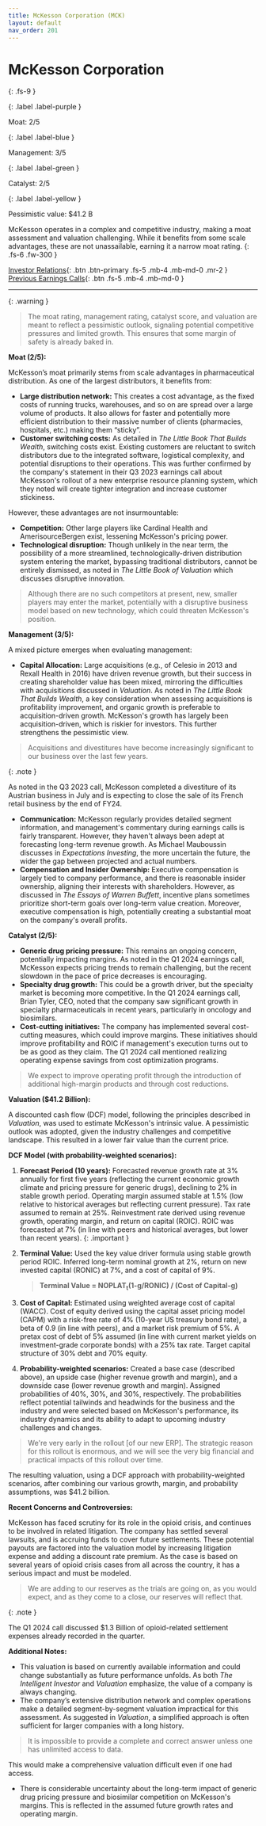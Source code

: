 ```yaml
---
title: McKesson Corporation (MCK)
layout: default
nav_order: 201
---
```


# McKesson Corporation
{: .fs-9 }

{: .label .label-purple }

Moat: 2/5

{: .label .label-blue }

Management: 3/5

{: .label .label-green }

Catalyst: 2/5

{: .label .label-yellow }

Pessimistic value: $41.2 B

McKesson operates in a complex and competitive industry, making a moat assessment and valuation challenging.  While it benefits from some scale advantages, these are not unassailable, earning it a narrow moat rating.
{: .fs-6 .fw-300 }

[Investor Relations](https://www.google.com/search?q=MCK+investor+relations){: .btn .btn-primary .fs-5 .mb-4 .mb-md-0 .mr-2 }
[Previous Earnings Calls](https://discountingcashflows.com/company/MCK/transcripts/){: .btn .fs-5 .mb-4 .mb-md-0 }

---

{: .warning } 
>The moat rating, management rating, catalyst score, and valuation are meant to reflect a pessimistic outlook, signaling potential competitive pressures and limited growth. This ensures that some margin of safety is already baked in.


**Moat (2/5):**

McKesson’s moat primarily stems from scale advantages in pharmaceutical distribution. As one of the largest distributors, it benefits from:

* **Large distribution network:**  This creates a cost advantage, as the fixed costs of running trucks, warehouses, and so on are spread over a large volume of products. It also allows for faster and potentially more efficient distribution to their massive number of clients (pharmacies, hospitals, etc.) making them “sticky”.  
* **Customer switching costs:** As detailed in *The Little Book That Builds Wealth*, switching costs exist. Existing customers are reluctant to switch distributors due to the integrated software, logistical complexity, and potential disruptions to their operations. This was further confirmed by the company's statement in their Q3 2023 earnings call about McKesson's rollout of a new enterprise resource planning system,  which they noted will create tighter integration and increase customer stickiness.

However, these advantages are not insurmountable:

* **Competition:** Other large players like Cardinal Health and AmerisourceBergen exist, lessening McKesson's pricing power.
* **Technological disruption:** Though unlikely in the near term, the possibility of a more streamlined, technologically-driven distribution system entering the market, bypassing traditional distributors, cannot be entirely dismissed, as noted in *The Little Book of Valuation* which discusses disruptive innovation. 

> Although there are no such competitors at present, new, smaller players may enter the market, potentially with a disruptive business model based on new technology, which could threaten McKesson's position.


**Management (3/5):**

A mixed picture emerges when evaluating management:

* **Capital Allocation:**  Large acquisitions (e.g., of Celesio in 2013 and Rexall Health in 2016) have driven revenue growth, but their success in creating shareholder value has been mixed, mirroring the difficulties with acquisitions discussed in *Valuation*.  As noted in *The Little Book That Builds Wealth*, a key consideration when assessing acquisitions is profitability improvement, and organic growth is preferable to acquisition-driven growth. McKesson's growth has largely been acquisition-driven, which is riskier for investors.  This further strengthens the pessimistic view.

> Acquisitions and divestitures have become increasingly significant to our business over the last few years.

{: .note }

As noted in the Q3 2023 call, McKesson completed a divestiture of its Austrian business in July and is expecting to close the sale of its French retail business by the end of FY24.

* **Communication:** McKesson regularly provides detailed segment information, and management's commentary during earnings calls is fairly transparent. However, they haven't always been adept at forecasting long-term revenue growth. As Michael Mauboussin discusses in *Expectations Investing*, the more uncertain the future, the wider the gap between projected and actual numbers. 
* **Compensation and Insider Ownership:** Executive compensation is largely tied to company performance, and there is reasonable insider ownership, aligning their interests with shareholders. However, as discussed in *The Essays of Warren Buffett*,  incentive plans sometimes prioritize short-term goals over long-term value creation. Moreover, executive compensation is high, potentially creating a substantial moat on the company's overall profits. 


**Catalyst (2/5):**

* **Generic drug pricing pressure:** This remains an ongoing concern, potentially impacting margins.  As noted in the Q1 2024 earnings call,  McKesson expects pricing trends to remain challenging, but the recent slowdown in the pace of price decreases is encouraging. 
* **Specialty drug growth:** This could be a growth driver, but the specialty market is becoming more competitive. In the Q1 2024 earnings call, Brian Tyler, CEO, noted that the company saw significant growth in specialty pharmaceuticals in recent years, particularly in oncology and biosimilars.
* **Cost-cutting initiatives:** The company has implemented several cost-cutting measures, which could improve margins. These initiatives should improve profitability and ROIC if management's execution turns out to be as good as they claim. The Q1 2024 call mentioned realizing operating expense savings from cost optimization programs.

> We expect to improve operating profit through the introduction of additional high-margin products and through cost reductions.


**Valuation ($41.2 Billion):**

A discounted cash flow (DCF) model, following the principles described in *Valuation*, was used to estimate McKesson's intrinsic value.  A pessimistic outlook was adopted, given the industry challenges and competitive landscape. This resulted in a lower fair value than the current price. 


**DCF Model (with probability-weighted scenarios):**

1. **Forecast Period (10 years):** Forecasted revenue growth rate at 3% annually for first five years (reflecting the current economic growth climate and pricing pressure for generic drugs), declining to 2% in stable growth period.  Operating margin assumed stable at 1.5% (low relative to historical averages but reflecting current pressure).  Tax rate assumed to remain at 25%.  Reinvestment rate derived using revenue growth, operating margin, and return on capital (ROIC). ROIC was forecasted at 7% (in line with peers and historical averages, but lower than recent years).
{: .important }
2. **Terminal Value:** Used the key value driver formula using stable growth period ROIC. Inferred long-term nominal growth at 2%, return on new invested capital (RONIC) at 7%, and a cost of capital of 9%.

     > **Terminal Value = NOPLAT<sub>t</sub>(1-g/RONIC) / (Cost of Capital-g)**

3. **Cost of Capital:** Estimated using weighted average cost of capital (WACC).   Cost of equity derived using the capital asset pricing model (CAPM) with a risk-free rate of 4% (10-year US treasury bond rate), a beta of 0.9 (in line with peers), and a market risk premium of 5%. A pretax cost of debt of 5% assumed (in line with current market yields on investment-grade corporate bonds) with a 25% tax rate.  Target capital structure of 30% debt and 70% equity.
4. **Probability-weighted scenarios:**  Created a base case (described above), an upside case (higher revenue growth and margin), and a downside case (lower revenue growth and margin).  Assigned probabilities of 40%, 30%, and 30%, respectively.  The probabilities reflect potential tailwinds and headwinds for the business and the industry and were selected based on McKesson's performance, its industry dynamics and its ability to adapt to upcoming industry challenges and changes.

> We're very early in the rollout [of our new ERP]. The strategic reason for this rollout is enormous, and we will see the very big financial and practical impacts of this rollout over time.


The resulting valuation, using a DCF approach with probability-weighted scenarios, after combining our various growth, margin, and probability assumptions, was $41.2 billion.


**Recent Concerns and Controversies:**

McKesson has faced scrutiny for its role in the opioid crisis, and continues to be involved in related litigation. The company has settled several lawsuits, and  is accruing funds to cover future settlements.  These potential payouts are factored into the valuation model by increasing litigation expense and adding a discount rate premium. As the case is based on several years of opioid crisis cases from all across the country, it has a serious impact and must be modeled.

> We are adding to our reserves as the trials are going on, as you would expect, and as they come to a close, our reserves will reflect that.

{: .note }

The Q1 2024 call discussed $1.3 Billion of opioid-related settlement expenses already recorded in the quarter. 


**Additional Notes:**

* This valuation is based on currently available information and could change substantially as future performance unfolds.  As both *The Intelligent Investor* and *Valuation* emphasize, the value of a company is always changing.
* The company’s extensive distribution network and complex operations make a detailed segment-by-segment valuation impractical for this assessment.  As suggested in *Valuation*, a simplified approach is often sufficient for larger companies with a long history. 

> It is impossible to provide a complete and correct answer unless one has unlimited access to data.

This would make a comprehensive valuation difficult even if one had access.

* There is considerable uncertainty about the long-term impact of generic drug pricing pressure and biosimilar competition on McKesson's margins. This is reflected in the assumed future growth rates and operating margin.